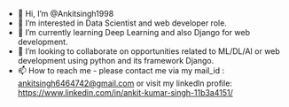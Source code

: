 - 👋 Hi, I’m @Ankitsingh1998
- 👀 I’m interested in Data Scientist and web developer role.
- 🌱 I’m currently learning Deep Learning and also Django for web development.
- 💞️ I’m looking to collaborate on opportunities related to ML/DL/AI or web development using python and its framework Django.
- 📫 How to reach me - please contact me via my mail_id : ankitsingh6464742@gmail.com or visit my linkedln profile: https://www.linkedin.com/in/ankit-kumar-singh-11b3a4151/

<!---
Ankitsingh1998/Ankitsingh1998 is a ✨ special ✨ repository because its `README.md` (this file) appears on your GitHub profile.
You can click the Preview link to take a look at your changes.
--->

